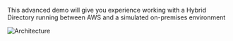 This advanced demo will give you experience working with a Hybrid Directory running between AWS and a simulated on-premises environment

![Architecture](https://github.com/acantril/learn-cantrill-io-labs/raw/master/aws-hybrid-activedirectory/hybriddirectoryadvdemo.png)